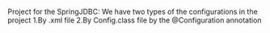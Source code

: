 Project for the SpringJDBC: We have two types of the configurations in the project 1.By .xml file 2.By Config.class file by the @Configuration annotation 